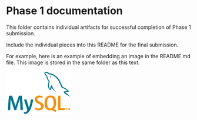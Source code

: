 # Phase 1 documentation
This folder contains individual artifacts for successful completion of Phase 1 submission.

Include the individual pieces into this README for the final submission.

For example, here is an example of embedding an image in the README.md file. This image is stored in the same folder as this text.

![MySql logo](./logo-mysql-170x115.png "mysql description")
